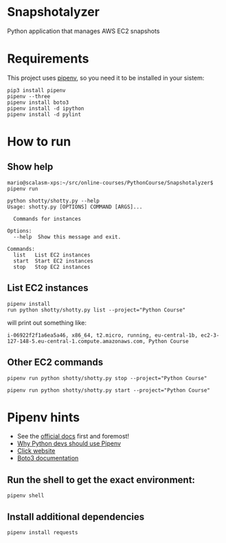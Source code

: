 # Snapshotalyzer
Python application that manages AWS EC2 snapshots

# Requirements

This project uses [pipenv](https://opensource.com/article/18/2/why-python-devs-should-use-pipenv), so you need it to be installed in your sistem:
```
pip3 install pipenv
pipenv --three
pipenv install boto3
pipenv install -d ipython
pipenv install -d pylint
```

# How to run

## Show help
```
mario@scalasm-xps:~/src/online-courses/PythonCourse/Snapshotalyzer$ pipenv run 
```

```
python shotty/shotty.py --help
Usage: shotty.py [OPTIONS] COMMAND [ARGS]...

  Commands for instances

Options:
  --help  Show this message and exit.

Commands:
  list   List EC2 instances
  start  Start EC2 instances
  stop   Stop EC2 instances
```

## List EC2 instances
```
pipenv install
run python shotty/shotty.py list --project="Python Course"
```
will print out something like:
```
i-06922f2f1a6ea5a46, x86_64, t2.micro, running, eu-central-1b, ec2-3-127-148-5.eu-central-1.compute.amazonaws.com, Python Course
```

## Other EC2 commands
```
pipenv run python shotty/shotty.py stop --project="Python Course"
```

```
pipenv run python shotty/shotty.py start --project="Python Course"
```

# Pipenv hints

* See the [official docs](https://packaging.python.org/tutorials/managing-dependencies/) first and foremost!
* [Why Python devs should use Pipenv](https://opensource.com/article/18/2/why-python-devs-should-use-pipenv)
* [Click website](https://click.palletsprojects.com/)
* [Boto3 documentation](https://boto3.amazonaws.com/v1/documentation/api/latest/index.html)

## Run the shell to get the exact environment:
```
pipenv shell
```

## Install additional dependencies

```
pipenv install requests
```